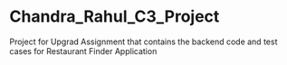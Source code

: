 # Chandra_Rahul_C3_Project
Project for Upgrad Assignment that contains the backend code and test cases for Restaurant Finder Application
